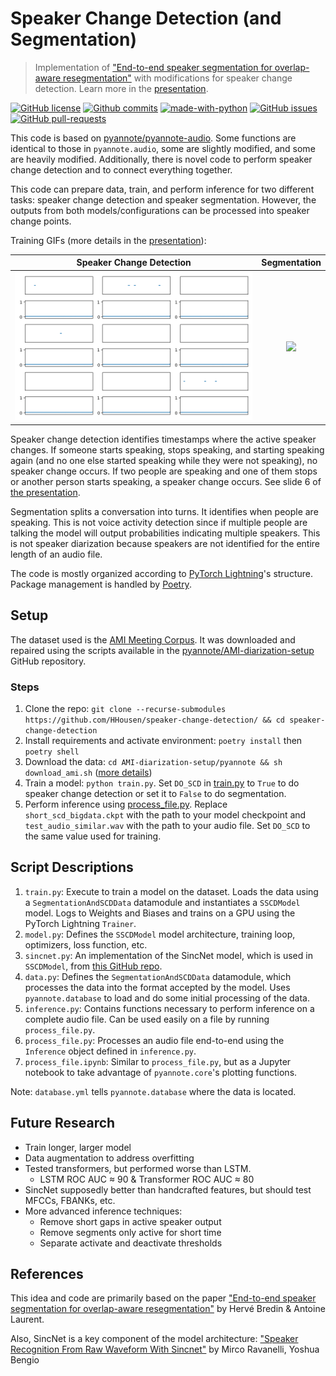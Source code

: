 # Speaker Change Detection (and Segmentation)

> Implementation of ["End-to-end speaker segmentation for overlap-aware resegmentation"](https://arxiv.org/abs/2104.04045) with modifications for speaker change detection. Learn more in the [presentation](./media/Speaker%20Change%20Detection%20Presentation.pdf).

[![GitHub license](https://img.shields.io/github/license/HHousen/speaker-change-detection.svg)](https://github.com/HHousen/speaker-change-detection/blob/master/LICENSE) [![Github commits](https://img.shields.io/github/last-commit/HHousen/speaker-change-detection.svg)](https://github.com/HHousen/speaker-change-detection/commits/master) [![made-with-python](https://img.shields.io/badge/Made%20with-Python-1f425f.svg)](https://www.python.org/) [![GitHub issues](https://img.shields.io/github/issues/HHousen/speaker-change-detection.svg)](https://GitHub.com/HHousen/speaker-change-detection/issues/) [![GitHub pull-requests](https://img.shields.io/github/issues-pr/HHousen/speaker-change-detection.svg)](https://GitHub.com/HHousen/speaker-change-detection/pull/)

This code is based on [pyannote/pyannote-audio](https://github.com/pyannote/pyannote-audio/). Some functions are identical to those in `pyannote.audio`, some are slightly modified, and some are heavily modified. Additionally, there is novel code to perform speaker change detection and to connect everything together.

This code can prepare data, train, and perform inference for two different tasks: speaker change detection and speaker segmentation. However, the outputs from both models/configurations can be processed into speaker change points.

Training GIFs (more details in the [presentation](./media/Speaker%20Change%20Detection%20Presentation.pdf)):

Speaker Change Detection | Segmentation
:-----------------------:|:--------------------:
![](./media/SCD.gif) | ![](./media/segmentation.gif)

Speaker change detection identifies timestamps where the active speaker changes. If someone starts speaking, stops speaking, and starting speaking again (and no one else started speaking while they were not speaking), no speaker change occurs. If two people are speaking and one of them stops or another person starts speaking, a speaker change occurs. See slide 6 of [the presentation](./media/Speaker%20Change%20Detection%20Presentation.pdf).

Segmentation splits a conversation into turns. It identifies when people are speaking. This is not voice activity detection since if multiple people are talking the model will output probabilities indicating multiple speakers. This is not speaker diarization because speakers are not identified for the entire length of an audio file.

The code is mostly organized according to [PyTorch Lightning](https://pytorch-lightning.readthedocs.io/en/latest/)'s structure. Package management is handled by [Poetry](https://python-poetry.org/).

## Setup

The dataset used is the [AMI Meeting Corpus](https://groups.inf.ed.ac.uk/ami/corpus/). It was downloaded and repaired using the scripts available in the [pyannote/AMI-diarization-setup](https://github.com/pyannote/AMI-diarization-setup) GitHub repository.

### Steps

1. Clone the repo: `git clone --recurse-submodules https://github.com/HHousen/speaker-change-detection/ && cd speaker-change-detection`
2. Install requirements and activate environment: `poetry install` then `poetry shell`
3. Download the data: `cd AMI-diarization-setup/pyannote && sh download_ami.sh` ([more details](https://github.com/pyannote/AMI-diarization-setup/blob/67c2d539286e89f68952d5dcf83912bd9f01dfae/pyannote/README.md#how-to-use-in-pyannote))
4. Train a model: `python train.py`. Set `DO_SCD` in [train.py](./train.py) to `True` to do speaker change detection or set it to `False` to do segmentation.
5. Perform inference using [process_file.py](./process_file.py). Replace `short_scd_bigdata.ckpt` with the path to your model checkpoint and `test_audio_similar.wav` with the path to your audio file. Set `DO_SCD` to the same value used for training.

## Script Descriptions

1. `train.py`: Execute to train a model on the dataset. Loads the data using a `SegmentationAndSCDData` datamodule and instantiates a `SSCDModel` model. Logs to Weights and Biases and trains on a GPU using the PyTorch Lightning `Trainer`.
2. `model.py`: Defines the `SSCDModel` model architecture, training loop, optimizers, loss function, etc.
3. `sincnet.py`: An implementation of the SincNet model, which is used in `SSCDModel`, from [this GitHub repo](https://github.com/pyannote/pyannote-audio/blob/develop/pyannote/audio/models/blocks/sincnet.py).
4. `data.py`: Defines the `SegmentationAndSCDData` datamodule, which processes the data into the format accepted by the model. Uses `pyannote.database` to load and do some initial processing of the data.
5. `inference.py`: Contains functions necessary to perform inference on a complete audio file. Can be used easily on a file by running `process_file.py`.
6. `process_file.py`: Processes an audio file end-to-end using the `Inference` object defined in `inference.py`.
7. `process_file.ipynb`: Similar to `process_file.py`, but as a Jupyter notebook to take advantage of `pyannote.core`'s plotting functions.

Note: `database.yml` tells `pyannote.database` where the data is located.

## Future Research

* Train longer, larger model
* Data augmentation to address overfitting
* Tested transformers, but performed worse than LSTM.
  * LSTM ROC AUC ≈ 90 & Transformer ROC AUC ≈ 80
* SincNet supposedly better than handcrafted features, but should test MFCCs, FBANKs, etc.
* More advanced inference techniques:
  * Remove short gaps in active speaker output
  * Remove segments only active for short time
  * Separate activate and deactivate thresholds

## References

This idea and code are primarily based on the paper ["End-to-end speaker segmentation for overlap-aware resegmentation"](https://arxiv.org/abs/2104.04045) by Hervé Bredin & Antoine Laurent.

Also, SincNet is a key component of the model architecture: ["Speaker Recognition From Raw Waveform With Sincnet"](https://arxiv.org/abs/1808.00158) by Mirco Ravanelli, Yoshua Bengio

